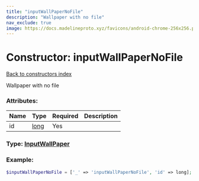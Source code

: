 ```yaml
---
title: "inputWallPaperNoFile"
description: "Wallpaper with no file"
nav_exclude: true
image: https://docs.madelineproto.xyz/favicons/android-chrome-256x256.png
---
```

# Constructor: inputWallPaperNoFile  
[Back to constructors index](/API_docs/constructors/index.html)



Wallpaper with no file

### Attributes:

| Name     |    Type       | Required | Description |
|----------|---------------|----------|-------------|
|id|[long](/API_docs/types/long.html) | Yes|



### Type: [InputWallPaper](/API_docs/types/InputWallPaper.html)


### Example:

```php
$inputWallPaperNoFile = ['_' => 'inputWallPaperNoFile', 'id' => long];
```  

